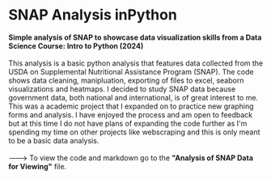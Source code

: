# SNAP Analysis inPython
**Simple analysis of SNAP to showcase data visualization skills from a Data Science Course: Intro to Python (2024)** <br>
<br>
This analysis is a basic python analysis that features data collected from the USDA on Supplemental Nutritional Assistance Program (SNAP). The code shows data cleaning, manipluation, exporting of files to excel, seaborn visualizations and heatmaps. I decided to study SNAP data because government data, both national and international, is of great interest to me. This was a academic project that I expanded on to practice new graphing forms and analysis. I have enjoyed the process and am open to feedback but at this time I do not have plans of expanding the code further as I'm spending my time on other projects like webscraping and this is only meant to be a basic data analysis. <br> 
<br>
🡒 To view the code and markdown go to the **"Analysis of SNAP Data for Viewing"** file.  <br>
